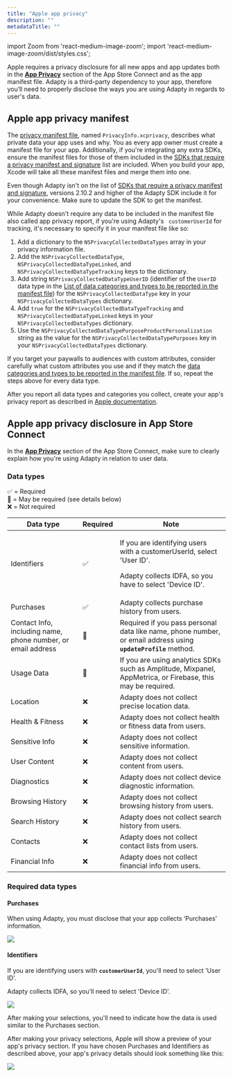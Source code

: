 ```yaml
---
title: "Apple app privacy"
description: ""
metadataTitle: ""
---
```


import Zoom from 'react-medium-image-zoom';
import 'react-medium-image-zoom/dist/styles.css';

Apple requires a privacy disclosure for all new apps and app updates both in the [**App Privacy**](https://appstoreconnect.apple.com/apps/6477523342/distribution/privacy) section of the App Store Connect and as the app manifest file.  Adapty is a third-party dependency to your app, therefore you’ll need to properly disclose the ways you are using Adapty in regards to user's data.

## Apple app privacy manifest

The [privacy manifest file](https://developer.apple.com/documentation/bundleresources/privacy_manifest_files/describing_data_use_in_privacy_manifests), named `PrivacyInfo.xcprivacy`, describes what private data your app uses and why. You as every app owner must create a manifest file for your app. Additionally, if you're integrating any extra SDKs, ensure the manifest files for those of them included in the [SDKs that require a privacy manifest and signature](https://developer.apple.com/support/third-party-SDK-requirements/) list are included. When you build your app, Xcode will take all these manifest files and merge them into one.

Even though Adapty isn't on the list of [SDKs that require a privacy manifest and signature](https://developer.apple.com/support/third-party-SDK-requirements/), versions 2.10.2 and higher of the Adapty SDK include it for your convenience. Make sure to update the SDK to get the manifest.

While Adapty doesn't require any data to be included in the manifest file also called app privacy report, if you're using Adapty's ` customerUserId` for tracking, it's necessary to specify it in your manifest file like so: 

1. Add a dictionary to the `NSPrivacyCollectedDataTypes` array in your privacy information file. 
2. Add the `NSPrivacyCollectedDataType`, `NSPrivacyCollectedDataTypeLinked`, and `NSPrivacyCollectedDataTypeTracking` keys to the dictionary.
3. Add string `NSPrivacyCollectedDataTypeUserID` (identifier of the `UserID` data type in the [List of data categories and types to be reported in the manifest file](https://developer.apple.com/documentation/bundleresources/privacy_manifest_files/describing_data_use_in_privacy_manifests#4250555)) for the `NSPrivacyCollectedDataType` key in your `NSPrivacyCollectedDataTypes` dictionary.
4. Add `true` for the `NSPrivacyCollectedDataTypeTracking` and `NSPrivacyCollectedDataTypeLinked` keys in your `NSPrivacyCollectedDataTypes` dictionary.
5. Use the `NSPrivacyCollectedDataTypePurposeProductPersonalization` string as the value for the `NSPrivacyCollectedDataTypePurposes` key in your `NSPrivacyCollectedDataTypes` dictionary.

If you target your paywalls to audiences with custom attributes, consider carefully what custom attributes you use and if they match the [data categories and types to be reported in the manifest file](https://developer.apple.com/documentation/bundleresources/privacy_manifest_files/describing_data_use_in_privacy_manifests#4250555). If so, repeat the steps above for every data type.

After you report all data types and categories you collect, create your app's privacy report as described in [Apple documentation](https://developer.apple.com/documentation/bundleresources/privacy_manifest_files/describing_data_use_in_privacy_manifests#4239187).

## Apple app privacy disclosure in App Store Connect

In the [**App Privacy**](https://appstoreconnect.apple.com/apps/6477523342/distribution/privacy) section of the App Store Connect, make sure to clearly explain how you're using Adapty in relation to user data.

### Data types

✅ = Required  
👀 = May be required \(see details below\)  
❌ = Not required

| Data type | Required | Note |
|---------|--------|----|
| Identifiers | ✅ | <p>If you are identifying users with a customerUserId, select 'User ID'.</p><p></p><p>Adapty collects IDFA, so you have to select 'Device ID'.</p> |
| Purchases | ✅ | Adapty collects purchase history from users. |
| Contact Info, including name, phone number, or email address | 👀 | Required if you pass personal data like name, phone number, or email address using **`updateProfile`** method. |
| Usage Data | 👀 | If you are using analytics SDKs such as Amplitude, Mixpanel, AppMetrica, or Firebase, this may be required. |
| Location | ❌ | Adapty does not collect precise location data. |
| Health & Fitness | ❌ | Adapty does not collect health or fitness data from users. |
| Sensitive Info | ❌ | Adapty does not collect sensitive information. |
| User Content | ❌ | Adapty does not collect content from users. |
| Diagnostics | ❌ | Adapty does not collect device diagnostic information. |
| Browsing History | ❌ | Adapty does not collect browsing history from users. |
| Search History | ❌ | Adapty does not collect search history from users. |
| Contacts | ❌ | Adapty does not collect contact lists from users. |
| Financial Info | ❌ | Adapty does not collect financial info from users. |


### Required data types

#### Purchases

When using Adapty, you must disclose that your app collects ‘Purchases’ information.


<Zoom>
  <img src={require('./img/feb3b9f-CleanShot_2023-08-25_at_12.32.552x.png').default}
  style={{
    border: 'none', /* border width and color */
    width: '700px', /* image width */
    display: 'block', /* for alignment */
    margin: '0 auto' /* center alignment */
  }}
/>
</Zoom>





#### Identifiers

If you are identifying users with **`customerUserId`**, you'll need to select 'User ID'.

Adapty collects IDFA, so you'll need to select 'Device ID'.


<Zoom>
  <img src={require('./img/93f3daa-CleanShot_2023-08-25_at_12.35.272x.png').default}
  style={{
    border: 'none', /* border width and color */
    width: '700px', /* image width */
    display: 'block', /* for alignment */
    margin: '0 auto' /* center alignment */
  }}
/>
</Zoom>





After making your selections, you'll need to indicate how the data is used similar to the Purchases section.

After making your privacy selections, Apple will show a preview of your app's privacy section. If you have chosen Purchases and Identifiers as described above, your app's privacy details should look something like this:


<Zoom>
  <img src={require('./img/17e4ba7-CleanShot_2023-08-25_at_12.36.442x.png').default}
  style={{
    border: '1px solid #727272', /* border width and color */
    width: '700px', /* image width */
    display: 'block', /* for alignment */
    margin: '0 auto' /* center alignment */
  }}
/>
</Zoom>


